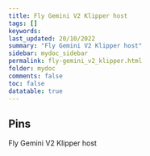 ```yaml
---
title: Fly Gemini V2 Klipper host
tags: []
keywords: 
last_updated: 20/10/2022
summary: "Fly Gemini V2 Klipper host"
sidebar: mydoc_sidebar
permalink: fly-gemini_v2_klipper.html
folder: mydoc
comments: false
toc: false
datatable: true
---
```

## Pins
Fly Gemini V2 Klipper host